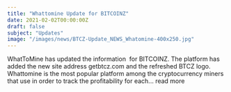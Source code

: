 ```yaml
---
title: "Whattomine Update for BITCOINZ"
date: 2021-02-02T00:00:00Z
draft: false
subject: "Updates"
image: "/images/news/BTCZ-Update_NEWS_Whatomine-400x250.jpg"
---
```


WhatToMine has updated the information  for BITCOINZ. The platform has added the new site address getbtcz.com and the refreshed BTCZ logo. Whattomine is the most popular platform among the cryptocurrency miners that use in order to track the profitability for each...
read more
